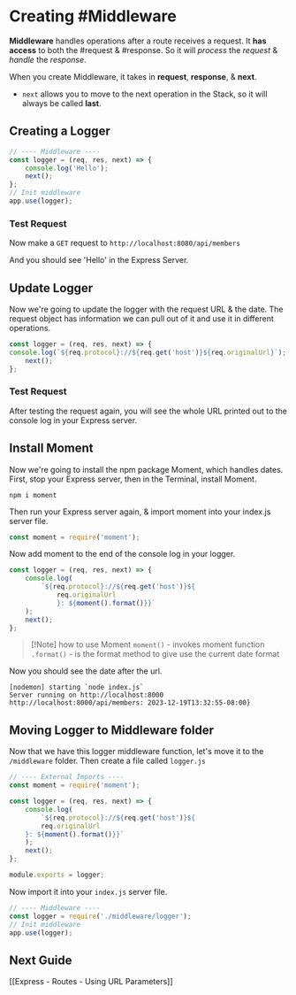 # Creating #Middleware

**Middleware** handles operations after a route receives a request. It **has access** to both the #request & #response. So it will *process* the *request* & *handle* the *response*. 

When you create Middleware, it takes in **request**, **response**, & **next**.
- `next` allows you to move to the next operation in the Stack, so it will always be called **last**.
## Creating a Logger
```javascript
// ---- Middleware ----
const logger = (req, res, next) => {
	console.log('Hello');
	next();
};
// Init middleware
app.use(logger);
```

### Test Request
Now make a `GET` request to `http://localhost:8080/api/members`

And you should see 'Hello' in the Express Server.

## Update Logger
Now we're going to update the logger with the request URL & the date.
The request object has information we can pull out of it and use it in different operations.

```javascript
const logger = (req, res, next) => {
console.log(`${req.protocol}://${req.get('host')}${req.originalUrl}`);
	next();
};

```

### Test Request
After testing the request again, you will see the whole URL printed out to the console log in your Express server.

## Install Moment
Now we're going to install the npm package Moment, which handles dates.
First, stop your Express server, then in the Terminal, install Moment.

```shell
npm i moment
```

Then run your Express server again, & import moment into your index.js server file.

```javascript
const moment = require('moment');
```

Now add moment to the end of the console log in your logger.

```javascript
const logger = (req, res, next) => {
	console.log(
		`${req.protocol}://${req.get('host')}${
			req.originalUrl
			}: ${moment().format()}}`
	);
	next();
};
```


> [!Note] how to use Moment
> `moment()` - invokes moment function
> `.format()` - is the format method to give use the current date format

Now you should see the date after the url.
```shell
[nodemon] starting `node index.js`
Server running on http://localhost:8000
http://localhost:8000/api/members: 2023-12-19T13:32:55-08:00}
```
## Moving Logger to Middleware folder
Now that we have this logger middleware function, let's move it to the `/middleware` folder. 
Then create a file called `logger.js`
```javascript
// ---- External Imports ----
const moment = require('moment');

const logger = (req, res, next) => {
	console.log(
		`${req.protocol}://${req.get('host')}${
		req.originalUrl
	}: ${moment().format()}}`
	);
	next();
};

module.exports = logger;

```

Now import it into your `index.js` server file.
```javascript
// ---- Middleware ----
const logger = require('./middleware/logger');
// Init middleware
app.use(logger);
```

## Next Guide
[[Express - Routes - Using URL Parameters]]